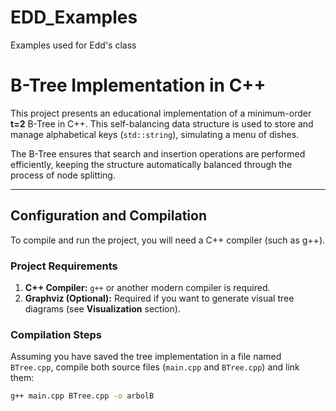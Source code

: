 # EDD_Examples
Examples used for Edd's class

# B-Tree Implementation in C++

This project presents an educational implementation of a minimum-order **t=2** B-Tree in C++. This self-balancing data structure is used to store and manage alphabetical keys (`std::string`), simulating a menu of dishes.

The B-Tree ensures that search and insertion operations are performed efficiently, keeping the structure automatically balanced through the process of node splitting.

---

## Configuration and Compilation

To compile and run the project, you will need a C++ compiler (such as g++).

### Project Requirements
1. **C++ Compiler:** `g++` or another modern compiler is required.
2. **Graphviz (Optional):** Required if you want to generate visual tree diagrams (see **Visualization** section).

### Compilation Steps

Assuming you have saved the tree implementation in a file named `BTree.cpp`, compile both source files (`main.cpp` and `BTree.cpp`) and link them:

```bash
g++ main.cpp BTree.cpp -o arbolB